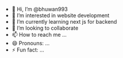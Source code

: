 - 👋 Hi, I’m @bhuwan993
- 👀 I’m interested in website development
- 🌱 I’m currently learning next js for backend 
- 💞️ I’m looking to collaborate 
- 📫 How to reach me ...
- 😄 Pronouns: ...
- ⚡ Fun fact: ...

<!---
bhuwan993/bhuwan993 is a ✨ special ✨ repository because its `README.md` (this file) appears on your GitHub profile.
You can click the Preview link to take a look at your changes.
--->
